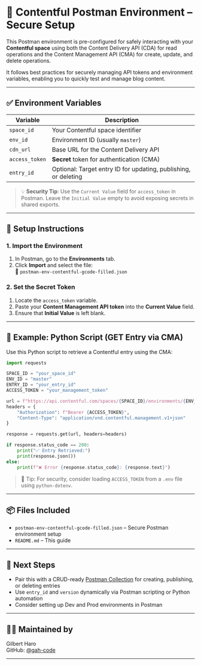 
# 🔐 Contentful Postman Environment – Secure Setup

This Postman environment is pre-configured for safely interacting with your **Contentful space** using both the Content Delivery API (CDA) for read operations and the Content Management API (CMA) for create, update, and delete operations.

It follows best practices for securely managing API tokens and environment variables, enabling you to quickly test and manage blog content.

---

## ✅ Environment Variables

| Variable         | Description                                                  |
|------------------|--------------------------------------------------------------|
| `space_id`       | Your Contentful space identifier                             |
| `env_id`         | Environment ID (usually `master`)                            |
| `cdn_url`        | Base URL for the Content Delivery API                        |
| `access_token`   | **Secret** token for authentication (CMA)                    |
| `entry_id`       | Optional: Target entry ID for updating, publishing, or deleting |

> 💡 **Security Tip**: Use the `Current Value` field for `access_token` in Postman. Leave the `Initial Value` empty to avoid exposing secrets in shared exports.

---

## 🚀 Setup Instructions

### 1. Import the Environment

1. In Postman, go to the **Environments** tab.
2. Click **Import** and select the file:  
   📁 `postman-env-contentful-gcode-filled.json`

### 2. Set the Secret Token

1. Locate the `access_token` variable.
2. Paste your **Content Management API token** into the **Current Value** field.
3. Ensure that **Initial Value** is left blank.

---

## 🧪 Example: Python Script (GET Entry via CMA)

Use this Python script to retrieve a Contentful entry using the CMA:

```python
import requests

SPACE_ID = "your_space_id"
ENV_ID = "master"
ENTRY_ID = "your_entry_id"
ACCESS_TOKEN = "your_management_token"

url = f"https://api.contentful.com/spaces/{SPACE_ID}/environments/{ENV_ID}/entries/{ENTRY_ID}"
headers = {
    "Authorization": f"Bearer {ACCESS_TOKEN}",
    "Content-Type": "application/vnd.contentful.management.v1+json"
}

response = requests.get(url, headers=headers)

if response.status_code == 200:
    print("✅ Entry Retrieved:")
    print(response.json())
else:
    print(f"❌ Error {response.status_code}: {response.text}")
```

> 🧠 Tip: For security, consider loading `ACCESS_TOKEN` from a `.env` file using `python-dotenv`.

---

## 📦 Files Included

- `postman-env-contentful-gcode-filled.json` – Secure Postman environment setup
- `README.md` – This guide

---

## 🧠 Next Steps

- Pair this with a CRUD-ready [Postman Collection](#) for creating, publishing, or deleting entries
- Use `entry_id` and `version` dynamically via Postman scripting or Python automation
- Consider setting up Dev and Prod environments in Postman

---

## 👨‍💻 Maintained by

Gilbert Haro  
GitHub: [@gah-code](https://github.com/gah-code)

---
